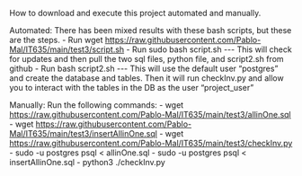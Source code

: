 How to download and execute this project automated and manually.

Automated:
  There has been mixed results with these bash scripts, but these are the steps.
    -	Run wget https://raw.githubusercontent.com/Pablo-Mal/IT635/main/test3/script.sh
    -	Run sudo bash script.sh
          ---	This will check for updates and then pull the two sql files, python file, and script2.sh from github
    -	Run bash script2.sh
          --- This will use the default user “postgres” and create the database and tables. Then it will run checkInv.py and allow you to interact with the tables in the DB as the user “project_user”

Manually:
  Run the following commands:
    -	wget https://raw.githubusercontent.com/Pablo-Mal/IT635/main/test3/allinOne.sql
    -	wget https://raw.githubusercontent.com/Pablo-Mal/IT635/main/test3/insertAllinOne.sql
    -	wget https://raw.githubusercontent.com/Pablo-Mal/IT635/main/test3/checkInv.py
    -	sudo -u postgres psql < allinOne.sql
    -	sudo -u postgres psql < insertAllinOne.sql
    -	python3 ./checkInv.py
